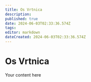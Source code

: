```yaml
---
title: Os Vrtnica
description: 
published: true
date: 2024-06-03T02:33:36.574Z
tags: 
editor: markdown
dateCreated: 2024-06-03T02:33:36.574Z
---
```


# Os Vrtnica
Your content here